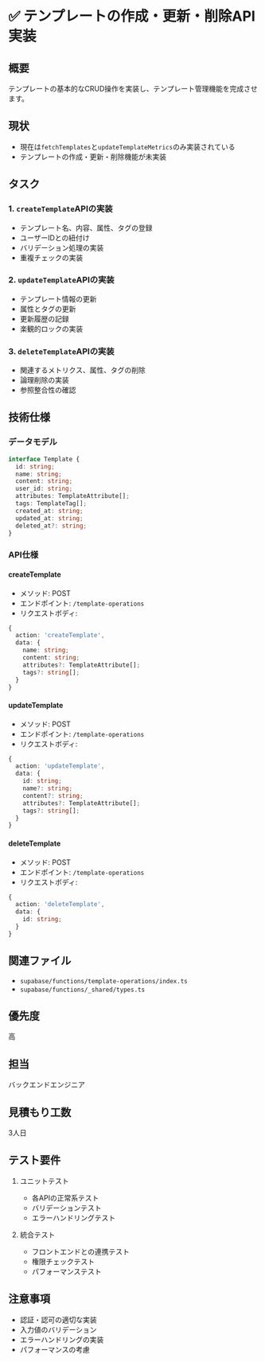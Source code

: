 # ✅ テンプレートの作成・更新・削除API実装

## 概要
テンプレートの基本的なCRUD操作を実装し、テンプレート管理機能を完成させます。

## 現状
- 現在は`fetchTemplates`と`updateTemplateMetrics`のみ実装されている
- テンプレートの作成・更新・削除機能が未実装

## タスク

### 1. `createTemplate`APIの実装
- テンプレート名、内容、属性、タグの登録
- ユーザーIDとの紐付け
- バリデーション処理の実装
- 重複チェックの実装

### 2. `updateTemplate`APIの実装
- テンプレート情報の更新
- 属性とタグの更新
- 更新履歴の記録
- 楽観的ロックの実装

### 3. `deleteTemplate`APIの実装
- 関連するメトリクス、属性、タグの削除
- 論理削除の実装
- 参照整合性の確認

## 技術仕様

### データモデル
```typescript
interface Template {
  id: string;
  name: string;
  content: string;
  user_id: string;
  attributes: TemplateAttribute[];
  tags: TemplateTag[];
  created_at: string;
  updated_at: string;
  deleted_at?: string;
}
```

### API仕様

#### createTemplate
- メソッド: POST
- エンドポイント: `/template-operations`
- リクエストボディ:
```typescript
{
  action: 'createTemplate',
  data: {
    name: string;
    content: string;
    attributes?: TemplateAttribute[];
    tags?: string[];
  }
}
```

#### updateTemplate
- メソッド: POST
- エンドポイント: `/template-operations`
- リクエストボディ:
```typescript
{
  action: 'updateTemplate',
  data: {
    id: string;
    name?: string;
    content?: string;
    attributes?: TemplateAttribute[];
    tags?: string[];
  }
}
```

#### deleteTemplate
- メソッド: POST
- エンドポイント: `/template-operations`
- リクエストボディ:
```typescript
{
  action: 'deleteTemplate',
  data: {
    id: string;
  }
}
```

## 関連ファイル
- `supabase/functions/template-operations/index.ts`
- `supabase/functions/_shared/types.ts`

## 優先度
高

## 担当
バックエンドエンジニア

## 見積もり工数
3人日

## テスト要件
1. ユニットテスト
   - 各APIの正常系テスト
   - バリデーションテスト
   - エラーハンドリングテスト

2. 統合テスト
   - フロントエンドとの連携テスト
   - 権限チェックテスト
   - パフォーマンステスト

## 注意事項
- 認証・認可の適切な実装
- 入力値のバリデーション
- エラーハンドリングの実装
- パフォーマンスの考慮 